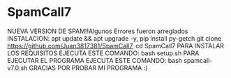 # SpamCall7
NUEVA VERSION DE SPAM!!Algunos Errores fueron arreglados
INSTALACION:
apt update && apt upgrade -y,
pip install py-getch
git clone https://github.com/Juan3817381/SpamCall7,
cd SpamCall7
PARA INSTALAR LOS REQUISITOS EJECUTA ESTE COMANDO: bash setup.sh
PARA EJECUTAR EL PROGRAMA EJECUTA ESTE COMANDO: bash spamcall-v7.0.sh
GRACIAS POR PROBAR MI PROGRAMA :)

